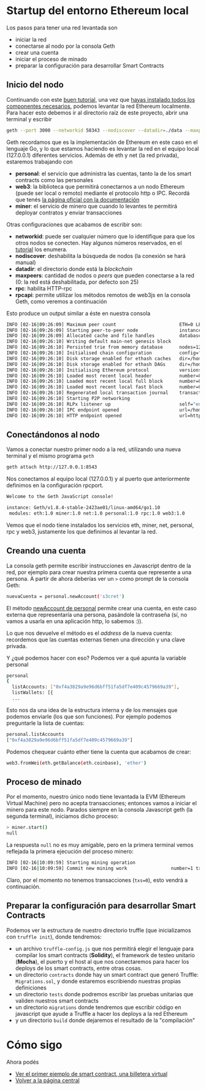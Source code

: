 
# Startup del entorno Ethereum local

Los pasos para tener una red levantada son

* iniciar la red
* conectarse al nodo por la consola Geth
* crear una cuenta
* iniciar el proceso de minado
* preparar la configuración para desarrollar Smart Contracts

## Inicio del nodo

Continuando con este [buen tutorial](https://hackernoon.com/set-up-a-private-ethereum-blockchain-and-deploy-your-first-solidity-smart-contract-on-the-caa8334c343d), una vez que [hayas instalado todos los componentes necesarios](./entorno.md), podemos levantar la red Ethereum localmente. Para hacer esto debemos ir al directorio raíz de este proyecto, abrir una terminal y escribir

```bash
geth --port 3000 --networkid 58343 --nodiscover --datadir=./data --maxpeers=0  --rpc --rpcport 8543 --rpcaddr 127.0.0.1 --rpccorsdomain "*" --rpcapi "eth,net,web3,personal,miner" --syncmode full --gcmode=archive
```

Geth recordamos que es la implementación de Ethereum en este caso en el lenguaje Go, y lo que estamos haciendo es levantar la red en el equipo local (127.0.0.1) diferentes servicios. Además de eth y net (la red privada), estaremos trabajando con

* **personal**: el servicio que administra las cuentas, tanto la de los smart contracts como las personales
* **web3**: la biblioteca que permitirá conectarnos a un nodo Ethereum (puede ser local o remoto) mediante el protocolo http o IPC. Recordá que tenés [la página oficial con la documentación](https://web3js.readthedocs.io/en/1.0/)
* **miner**: el servicio de minero que cuando lo levantes te permitirá deployar contratos y enviar transacciones

Otras configuraciones que acabamos de escribir son:

* **networkid**: puede ser cualquier número que lo identifique para que los otros nodos se conecten. Hay algunos números reservados, en el [tutorial](https://hackernoon.com/set-up-a-private-ethereum-blockchain-and-deploy-your-first-solidity-smart-contract-on-the-caa8334c343d) los enumera.
* **nodiscover**: deshabilita la búsqueda de nodos (la conexión se hará manual)
* **datadir**: el directorio donde está la _blockchain_
* **maxpeers**: cantidad de nodos o _peers_ que pueden conectarse a la red (0: la red está deshabilitada, por defecto son 25)
* **rpc**: habilita HTTP-rpc
* **rpcapi**: permite utilizar los métodos remotos de web3js en la consola Geth, como veremos a continuación

Esto produce un output similar a éste en nuestra consola

```bash
INFO [02-16|09:26:09] Maximum peer count                       ETH=0 LES=0 total=0
INFO [02-16|09:26:09] Starting peer-to-peer node               instance=Geth/v1.8.4-stable-2423ae01/linux-amd64/go1.10
INFO [02-16|09:26:09] Allocated cache and file handles         database=/home/fernando/workspace/blockchain-2019/intro-blockchain/data/geth/chaindata cache=768 handles=512
INFO [02-16|09:26:10] Writing default main-net genesis block
INFO [02-16|09:26:10] Persisted trie from memory database      nodes=12356 size=2.34mB time=35.681717ms gcnodes=0 gcsize=0.00B gctime=0s livenodes=1 livesize=0.00B
INFO [02-16|09:26:10] Initialised chain configuration          config="{ChainID: 1 Homestead: 1150000 DAO: 1920000 DAOSupport: true EIP150: 2463000 EIP155: 2675000 EIP158: 2675000 Byzantium: 4370000 Constantinople: <nil> Engine: ethash}"
INFO [02-16|09:26:10] Disk storage enabled for ethash caches   dir=/home/fernando/workspace/blockchain-2019/intro-blockchain/data/geth/ethash count=3
INFO [02-16|09:26:10] Disk storage enabled for ethash DAGs     dir=/home/fernando/.ethash                                                     count=2
INFO [02-16|09:26:10] Initialising Ethereum protocol           versions="[63 62]" network=58343
INFO [02-16|09:26:10] Loaded most recent local header          number=0 hash=d4e567…cb8fa3 td=17179869184
INFO [02-16|09:26:10] Loaded most recent local full block      number=0 hash=d4e567…cb8fa3 td=17179869184
INFO [02-16|09:26:10] Loaded most recent local fast block      number=0 hash=d4e567…cb8fa3 td=17179869184
INFO [02-16|09:26:10] Regenerated local transaction journal    transactions=0 accounts=0
INFO [02-16|09:26:10] Starting P2P networking
INFO [02-16|09:26:10] RLPx listener up                         self="enode://2a585e1ca4aad8d167446164a05eb1a318dff5f255a35fe215e167df5067d152e566088f90807279d9403697c66e2167104036b3ee49b882fb17f10763363644@[::]:3000?discport=0"
INFO [02-16|09:26:10] IPC endpoint opened                      url=/home/fernando/workspace/blockchain-2019/intro-blockchain/data/geth.ipc
INFO [02-16|09:26:10] HTTP endpoint opened                     url=http://127.0.0.1:8543                                                   cors=* vhosts=localhost
```

## Conectándonos al nodo

Vamos a conectar nuestro primer nodo a la red, utilizando una nueva terminal y el mismo programa `geth`

```bash
geth attach http://127.0.0.1:8543
```

Nos conectamos al equipo local (127.0.0.1) y al puerto que anteriormente definimos en la configuración rpcport.

```bash
Welcome to the Geth JavaScript console!

instance: Geth/v1.8.4-stable-2423ae01/linux-amd64/go1.10
 modules: eth:1.0 miner:1.0 net:1.0 personal:1.0 rpc:1.0 web3:1.0
```

Vemos que el nodo tiene instalados los servicios eth, miner, net, personal, rpc y web3, justamente los que definimos al levantar la red.

## Creando una cuenta

La consola geth permite escribir instrucciones en Javascript dentro de la red, por ejemplo para crear nuestra primera cuenta que represente a una persona. A partir de ahora deberías ver un `>` como prompt de la consola Geth:

```bash
nuevaCuenta = personal.newAccount('s3cret')
```

El método [newAccount de personal](https://web3js.readthedocs.io/en/1.0/web3-eth-personal.html#newaccount) permite crear una cuenta, en este caso externa que representaría una persona, pasándole la contraseña (sí, no vamos a usarla en una aplicación http, lo sabemos :)).

Lo que nos devuelve el método es el _address_ de la nueva cuenta: recordemos que las cuentas externas tienen una dirección y una clave privada.

Y ¿qué podemos hacer con eso? Podemos ver a qué apunta la variable personal

```bash
personal
{
  listAccounts: ["0xf4a3829a9e96d6bff51fa5df7e409c4579669a39"],
  listWallets: [{
  ...
```

Esto nos da una idea de la estructura interna y de los mensajes que podemos enviarle (los que son funciones). Por ejemplo podemos preguntarle la lista de cuentas:

```bash
personal.listAccounts
["0xf4a3829a9e96d6bff51fa5df7e409c4579669a39"]
```

Podemos chequear cuánto ether tiene la cuenta que acabamos de crear:

```bash
web3.fromWei(eth.getBalance(eth.coinbase), 'ether')
```

## Proceso de minado

Por el momento, nuestro único nodo tiene levantada la EVM (Ethereum Virtual Machine) pero no acepta transacciones; entonces vamos a iniciar el minero para este nodo. Parados siempre en la consola Javascript geth (la segunda terminal), iniciamos dicho proceso:

```bash
> miner.start()
null
```

La respuesta `null` no es muy amigable, pero en la primera terminal vemos reflejada la primera ejecución del proceso minero:

```bash
INFO [02-16|10:09:59] Starting mining operation
INFO [02-16|10:09:59] Commit new mining work                number=1 txs=0 uncles=0 elapsed=485.43µs
```

Claro, por el momento no tenemos transacciones (`txs=0`), esto vendrá a continuación.

## Preparar la configuración para desarrollar Smart Contracts

Podemos ver la estructura de nuestro directorio truffle (que inicializamos con `truffle init`), donde tendremos:

* un archivo `truffle-config.js` que nos permitirá elegir el lenguaje para compilar los smart contracts (**Solidity**), el framework de testeo unitario (**Mocha**), el puerto y el host al que nos conectaremos para hacer los deploys de los smart contracts, entre otras cosas.
* un directorio `contracts` donde hay un smart contract que generó Truffle: `Migrations.sol`, y donde estaremos escribiendo nuestras propias definiciones
* un directorio `tests` donde podremos escribir las pruebas unitarias que validen nuestros smart contracts
* un directorio `migrations` donde tendremos que escribir código en javascript que ayude a Truffle a hacer los deploys a la red Ethereum
* y un directorio `build` donde dejaremos el resultado de la "compilación"

# Cómo sigo

Ahora podés

* [Ver el primer ejemplo de smart contract, una billetera virtual](./wallet.md)
* [Volver a la página central](../README.md)
